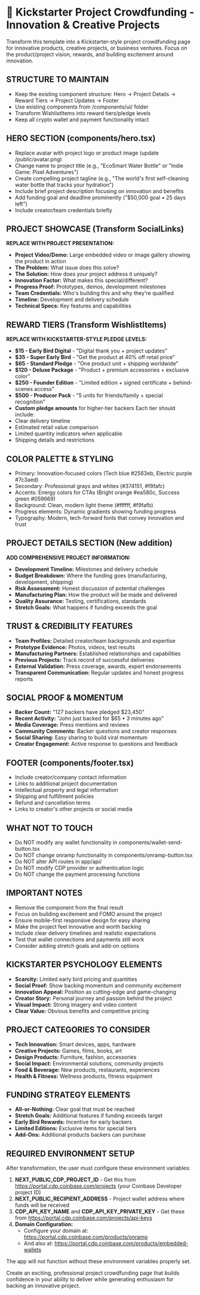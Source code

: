 # 🚀 Kickstarter Project Crowdfunding - Innovation & Creative Projects

Transform this template into a Kickstarter-style project crowdfunding page for innovative products, creative projects, or business ventures. Focus on the product/project vision, rewards, and building excitement around innovation.

## STRUCTURE TO MAINTAIN
- Keep the existing component structure: Hero → Project Details → Reward Tiers → Project Updates → Footer
- Use existing components from /components/ui/ folder
- Transform WishlistItems into reward tiers/pledge levels
- Keep all crypto wallet and payment functionality intact

## HERO SECTION (components/hero.tsx)
- Replace avatar with project logo or product image (update /public/avatar.png)
- Change name to project title (e.g., "EcoSmart Water Bottle" or "Indie Game: Pixel Adventures")
- Create compelling project tagline (e.g., "The world's first self-cleaning water bottle that tracks your hydration")
- Include brief project description focusing on innovation and benefits
- Add funding goal and deadline prominently ("$50,000 goal • 25 days left")
- Include creator/team credentials briefly

## PROJECT SHOWCASE (Transform SocialLinks)
**REPLACE WITH PROJECT PRESENTATION:**
- **Project Video/Demo:** Large embedded video or image gallery showing the product in action
- **The Problem:** What issue does this solve?
- **The Solution:** How does your project address it uniquely?
- **Innovation Factor:** What makes this special/different?
- **Progress Proof:** Prototypes, demos, development milestones
- **Team Credentials:** Who's building this and why they're qualified
- **Timeline:** Development and delivery schedule
- **Technical Specs:** Key features and capabilities

## REWARD TIERS (Transform WishlistItems)
**REPLACE WITH KICKSTARTER-STYLE PLEDGE LEVELS:**
- **$15 - Early Bird Digital** - "Digital thank you + project updates"
- **$35 - Super Early Bird** - "Get the product at 40% off retail price"
- **$65 - Standard Pledge** - "One product unit + shipping worldwide"
- **$120 - Deluxe Package** - "Product + premium accessories + exclusive color"
- **$250 - Founder Edition** - "Limited edition + signed certificate + behind-scenes access"
- **$500 - Producer Pack** - "5 units for friends/family + special recognition"
- **Custom pledge amounts** for higher-tier backers
Each tier should include:
- Clear delivery timeline
- Estimated retail value comparison
- Limited quantity indicators when applicable
- Shipping details and restrictions

## COLOR PALETTE & STYLING
- Primary: Innovation-focused colors (Tech blue #2563eb, Electric purple #7c3aed)
- Secondary: Professional grays and whites (#374151, #f8fafc)
- Accents: Energy colors for CTAs (Bright orange #ea580c, Success green #059669)
- Background: Clean, modern light theme (#ffffff, #f9fafb)
- Progress elements: Dynamic gradients showing funding progress
- Typography: Modern, tech-forward fonts that convey innovation and trust

## PROJECT DETAILS SECTION (New addition)
**ADD COMPREHENSIVE PROJECT INFORMATION:**
- **Development Timeline:** Milestones and delivery schedule
- **Budget Breakdown:** Where the funding goes (manufacturing, development, shipping)
- **Risk Assessment:** Honest discussion of potential challenges
- **Manufacturing Plan:** How the product will be made and delivered
- **Quality Assurance:** Testing, certifications, standards
- **Stretch Goals:** What happens if funding exceeds the goal

## TRUST & CREDIBILITY FEATURES
- **Team Profiles:** Detailed creator/team backgrounds and expertise
- **Prototype Evidence:** Photos, videos, test results
- **Manufacturing Partners:** Established relationships and capabilities
- **Previous Projects:** Track record of successful deliveries
- **External Validation:** Press coverage, awards, expert endorsements
- **Transparent Communication:** Regular updates and honest progress reports

## SOCIAL PROOF & MOMENTUM
- **Backer Count:** "127 backers have pledged $23,450"
- **Recent Activity:** "John just backed for $65 • 3 minutes ago"
- **Media Coverage:** Press mentions and reviews
- **Community Comments:** Backer questions and creator responses
- **Social Sharing:** Easy sharing to build viral momentum
- **Creator Engagement:** Active response to questions and feedback

## FOOTER (components/footer.tsx)
- Include creator/company contact information
- Links to additional project documentation
- Intellectual property and legal information
- Shipping and fulfillment policies
- Refund and cancellation terms
- Links to creator's other projects or social media

## WHAT NOT TO TOUCH
- Do NOT modify any wallet functionality in components/wallet-send-button.tsx
- Do NOT change onramp functionality in components/onramp-button.tsx
- Do NOT alter API routes in app/api/
- Do NOT modify CDP provider or authentication logic
- Do NOT change the payment processing functions

## IMPORTANT NOTES
- Remove the <PromptBlock /> component from the final result
- Focus on building excitement and FOMO around the project
- Ensure mobile-first responsive design for easy sharing
- Make the project feel innovative and worth backing
- Include clear delivery timelines and realistic expectations
- Test that wallet connections and payments still work
- Consider adding stretch goals and add-on options

## KICKSTARTER PSYCHOLOGY ELEMENTS
- **Scarcity:** Limited early bird pricing and quantities
- **Social Proof:** Show backing momentum and community excitement
- **Innovation Appeal:** Position as cutting-edge and game-changing
- **Creator Story:** Personal journey and passion behind the project
- **Visual Impact:** Strong imagery and video content
- **Clear Value:** Obvious benefits and competitive pricing

## PROJECT CATEGORIES TO CONSIDER
- **Tech Innovation:** Smart devices, apps, hardware
- **Creative Projects:** Games, films, books, art
- **Design Products:** Furniture, fashion, accessories
- **Social Impact:** Environmental solutions, community projects
- **Food & Beverage:** New products, restaurants, experiences
- **Health & Fitness:** Wellness products, fitness equipment

## FUNDING STRATEGY ELEMENTS
- **All-or-Nothing:** Clear goal that must be reached
- **Stretch Goals:** Additional features if funding exceeds target
- **Early Bird Rewards:** Incentive for early backers
- **Limited Editions:** Exclusive items for special tiers
- **Add-Ons:** Additional products backers can purchase

## REQUIRED ENVIRONMENT SETUP
After transformation, the user must configure these environment variables:
1. **NEXT_PUBLIC_CDP_PROJECT_ID** - Get this from https://portal.cdp.coinbase.com/projects (your Coinbase Developer project ID)
2. **NEXT_PUBLIC_RECIPIENT_ADDRESS** - Project wallet address where funds will be received
3. **CDP_API_KEY_NAME** and **CDP_API_KEY_PRIVATE_KEY** - Get these from https://portal.cdp.coinbase.com/projects/api-keys
4. **Domain Configuration:**
   - Configure your domain at: https://portal.cdp.coinbase.com/products/onramp
   - And also at: https://portal.cdp.coinbase.com/products/embedded-wallets

The app will not function without these environment variables properly set.

Create an exciting, professional project crowdfunding page that builds confidence in your ability to deliver while generating enthusiasm for backing an innovative project.
